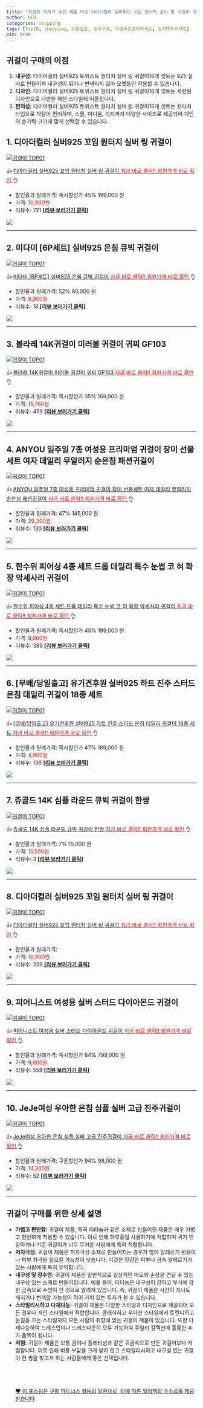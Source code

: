 ```yaml
---
title: "귀걸이 최저가 추천 제품 비교 디아더컬러 실버925 꼬임 원터치 실버 링 귀걸이 가격 비교 최저가장점"
author: NEO.
categories: shopping
tags: [Top10, shopping, 유행상품, 필수구매, 지금바로클릭하세요, 놓치면후회해요]
pin: true
---
```

## 귀걸이 구매의 이점
1. **내구성:** 다이어컬러 실버925 트위스트 원터치 실버 링 귀걸이16개 셋트는 925 실버로 만들어져 내구성이 뛰어나 변색되지 않아 오랫동안 착용할 수 있습니다.
2. **디자인:** 다이어컬러 실버925 트위스트 원터치 실버 링 귀걸이16개 셋트는 세련된 디자인으로 다양한 패션 스타일에 어울립니다.
3. **편의성:** 다이어컬러 실버925 트위스트 원터치 실버 링 귀걸이16개 셋트는 원터치 타입으로 착탈이 편리하며, 스몰, 미디움, 라지까지 다양한 사이즈로 제공되어 개인의 손가락 크기에 맞게 선택할 수 있습니다.

   

## 1. 디아더컬러 실버925 꼬임 원터치 실버 링 귀걸이

[![귀걸이 TOP01](https://thumbnail6.coupangcdn.com/thumbnails/remote/490x490ex/image/retail/images/2300415711099676-22998535-3698-4652-a4c5-570e04758f41.jpg)](https://link.coupang.com/re/AFFSDP?lptag=AF3617701&subid=GithubCoopas&pageKey=6713086162&traceid=V0-153&itemId=15591971275&vendorItemId=82810858916)


👍 [디아더컬러 실버925 꼬임 원터치 실버 링 귀걸이 <font color=red> 지금 바로 클릭!! 회원가격 바로 확인 </font> ](https://link.coupang.com/re/AFFSDP?lptag=AF3617701&subid=GithubCoopas&pageKey=6713086162&traceid=V0-153&itemId=15591971275&vendorItemId=82810858916) 👌 


- 할인율과 원래가격: 즉시할인가 45%  199,000   원
- 가격: <span style='color:red'>10,900원</span>
- 리뷰수: 721  [**[리뷰 보러가기 클릭]**](https://link.coupang.com/re/AFFSDP?lptag=AF3617701&subid=GithubCoopas&pageKey=6713086162&traceid=V0-153&itemId=15591971275&vendorItemId=82810858916)

[![](/discount_price.png)](https://link.coupang.com/re/AFFSDP?lptag=AF3617701&subid=GithubCoopas&pageKey=6713086162&traceid=V0-153&itemId=15591971275&vendorItemId=82810858916)

---


   

## 2. 미다미 [6P세트] 실버925 은침 큐빅 귀걸이

[![귀걸이 TOP01](https://thumbnail7.coupangcdn.com/thumbnails/remote/490x490ex/image/vendor_inventory/43f1/c0441d70709600fbea35d9d4d8c92f1e3de6a064ae8e8f24ef2f394d58c5.jpg)](https://link.coupang.com/re/AFFSDP?lptag=AF3617701&subid=GithubCoopas&pageKey=7278766133&traceid=V0-153&itemId=18579034204&vendorItemId=85715746457)


👍 [미다미 [6P세트] 실버925 은침 큐빅 귀걸이 <font color=red> 지금 바로 클릭!! 회원가격 바로 확인 </font> ](https://link.coupang.com/re/AFFSDP?lptag=AF3617701&subid=GithubCoopas&pageKey=7278766133&traceid=V0-153&itemId=18579034204&vendorItemId=85715746457) 👌 


- 할인율과 원래가격: 52%  80,000   원
- 가격: <span style='color:red'>8,900원</span>
- 리뷰수: 18  [**[리뷰 보러가기 클릭]**](https://link.coupang.com/re/AFFSDP?lptag=AF3617701&subid=GithubCoopas&pageKey=7278766133&traceid=V0-153&itemId=18579034204&vendorItemId=85715746457)

[![](/discount_price.png)](https://link.coupang.com/re/AFFSDP?lptag=AF3617701&subid=GithubCoopas&pageKey=7278766133&traceid=V0-153&itemId=18579034204&vendorItemId=85715746457)

---


   

## 3. 볼라레 14K귀걸이 미러볼 귀걸이 귀찌 GF103

[![귀걸이 TOP01](https://thumbnail6.coupangcdn.com/thumbnails/remote/490x490ex/image/vendor_inventory/1de9/575085a3dc391db92316b3c7955434f2889a09d47e9fc10d123cf2346afc.jpg)](https://link.coupang.com/re/AFFSDP?lptag=AF3617701&subid=GithubCoopas&pageKey=304302737&traceid=V0-153&itemId=957690019&vendorItemId=85198795639)


👍 [볼라레 14K귀걸이 미러볼 귀걸이 귀찌 GF103 <font color=red> 지금 바로 클릭!! 회원가격 바로 확인 </font> ](https://link.coupang.com/re/AFFSDP?lptag=AF3617701&subid=GithubCoopas&pageKey=304302737&traceid=V0-153&itemId=957690019&vendorItemId=85198795639) 👌 


- 할인율과 원래가격: 즉시할인가 35%  169,900   원
- 가격: <span style='color:red'>15,760원</span>
- 리뷰수: 459  [**[리뷰 보러가기 클릭]**](https://link.coupang.com/re/AFFSDP?lptag=AF3617701&subid=GithubCoopas&pageKey=304302737&traceid=V0-153&itemId=957690019&vendorItemId=85198795639)

[![](/discount_price.png)](https://link.coupang.com/re/AFFSDP?lptag=AF3617701&subid=GithubCoopas&pageKey=304302737&traceid=V0-153&itemId=957690019&vendorItemId=85198795639)

---


   

## 4. ANYOU 일주일 7종 여성용 프리미엄 귀걸이 장미 선물세트 여자 데일리 무알러지 순은침 패션귀걸이

[![귀걸이 TOP01](https://thumbnail6.coupangcdn.com/thumbnails/remote/490x490ex/image/vendor_inventory/28e9/022d570c2def3d8ec031c0f12eb65f9355680b09c162081151bf675d6ec3.jpg)](https://link.coupang.com/re/AFFSDP?lptag=AF3617701&subid=GithubCoopas&pageKey=7095313991&traceid=V0-153&itemId=17693624924&vendorItemId=87247252042)


👍 [ANYOU 일주일 7종 여성용 프리미엄 귀걸이 장미 선물세트 여자 데일리 무알러지 순은침 패션귀걸이 <font color=red> 지금 바로 클릭!! 회원가격 바로 확인 </font> ](https://link.coupang.com/re/AFFSDP?lptag=AF3617701&subid=GithubCoopas&pageKey=7095313991&traceid=V0-153&itemId=17693624924&vendorItemId=87247252042) 👌 


- 할인율과 원래가격: 47%  145,000   원
- 가격: <span style='color:red'>29,200원</span>
- 리뷰수: 130  [**[리뷰 보러가기 클릭]**](https://link.coupang.com/re/AFFSDP?lptag=AF3617701&subid=GithubCoopas&pageKey=7095313991&traceid=V0-153&itemId=17693624924&vendorItemId=87247252042)

[![](/discount_price.png)](https://link.coupang.com/re/AFFSDP?lptag=AF3617701&subid=GithubCoopas&pageKey=7095313991&traceid=V0-153&itemId=17693624924&vendorItemId=87247252042)

---


   

## 5. 한수위 피어싱 4종 세트 드롭 데일리 특수 눈썹 코 혀 확장 악세사리 귀걸이

[![귀걸이 TOP01](https://thumbnail6.coupangcdn.com/thumbnails/remote/490x490ex/image/vendor_inventory/3ebb/ee63f722ecb318d699cecbbfc8f3a08302d509a6b6f6363952de82e33c5f.jpg)](https://link.coupang.com/re/AFFSDP?lptag=AF3617701&subid=GithubCoopas&pageKey=6415146421&traceid=V0-153&itemId=13775483364&vendorItemId=81107253616)


👍 [한수위 피어싱 4종 세트 드롭 데일리 특수 눈썹 코 혀 확장 악세사리 귀걸이 <font color=red> 지금 바로 클릭!! 회원가격 바로 확인 </font> ](https://link.coupang.com/re/AFFSDP?lptag=AF3617701&subid=GithubCoopas&pageKey=6415146421&traceid=V0-153&itemId=13775483364&vendorItemId=81107253616) 👌 


- 할인율과 원래가격: 즉시할인가 45%  199,000   원
- 가격: <span style='color:red'>8,600원</span>
- 리뷰수: 386  [**[리뷰 보러가기 클릭]**](https://link.coupang.com/re/AFFSDP?lptag=AF3617701&subid=GithubCoopas&pageKey=6415146421&traceid=V0-153&itemId=13775483364&vendorItemId=81107253616)

[![](/discount_price.png)](https://link.coupang.com/re/AFFSDP?lptag=AF3617701&subid=GithubCoopas&pageKey=6415146421&traceid=V0-153&itemId=13775483364&vendorItemId=81107253616)

---


   

## 6. [무배/당일출고] 유기견후원 실버925 하트 진주 스터드 은침 데일리 귀걸이 18종 세트

[![귀걸이 TOP01](https://thumbnail8.coupangcdn.com/thumbnails/remote/490x490ex/image/vendor_inventory/6253/cf2f82cbab0746cfa2ef22675922a272b6ed7096eb31f6d2358e361d10b9.jpg)](https://link.coupang.com/re/AFFSDP?lptag=AF3617701&subid=GithubCoopas&pageKey=7190302851&traceid=V0-153&itemId=18152752017&vendorItemId=85141046491)


👍 [[무배/당일출고] 유기견후원 실버925 하트 진주 스터드 은침 데일리 귀걸이 18종 세트 <font color=red> 지금 바로 클릭!! 회원가격 바로 확인 </font> ](https://link.coupang.com/re/AFFSDP?lptag=AF3617701&subid=GithubCoopas&pageKey=7190302851&traceid=V0-153&itemId=18152752017&vendorItemId=85141046491) 👌 


- 할인율과 원래가격: 즉시할인가 47%  189,000   원
- 가격: <span style='color:red'>4,900원</span>
- 리뷰수: 136  [**[리뷰 보러가기 클릭]**](https://link.coupang.com/re/AFFSDP?lptag=AF3617701&subid=GithubCoopas&pageKey=7190302851&traceid=V0-153&itemId=18152752017&vendorItemId=85141046491)

[![](/discount_price.png)](https://link.coupang.com/re/AFFSDP?lptag=AF3617701&subid=GithubCoopas&pageKey=7190302851&traceid=V0-153&itemId=18152752017&vendorItemId=85141046491)

---


   

## 7. 쥬골드 14K 심플 라운드 큐빅 귀걸이 한쌍

[![귀걸이 TOP01](https://thumbnail6.coupangcdn.com/thumbnails/remote/490x490ex/image/vendor_inventory/342f/8de60a90e1750aaf5539d5535bfccbe8662398a59e2cdd63093b88cb53a4.jpg)](https://link.coupang.com/re/AFFSDP?lptag=AF3617701&subid=GithubCoopas&pageKey=7250974588&traceid=V0-153&itemId=18445034506&vendorItemId=85586014558)


👍 [쥬골드 14K 심플 라운드 큐빅 귀걸이 한쌍 <font color=red> 지금 바로 클릭!! 회원가격 바로 확인 </font> ](https://link.coupang.com/re/AFFSDP?lptag=AF3617701&subid=GithubCoopas&pageKey=7250974588&traceid=V0-153&itemId=18445034506&vendorItemId=85586014558) 👌 


- 할인율과 원래가격: 7%  15,000   원
- 가격: <span style='color:red'>15,550원</span>
- 리뷰수: 3  [**[리뷰 보러가기 클릭]**](https://link.coupang.com/re/AFFSDP?lptag=AF3617701&subid=GithubCoopas&pageKey=7250974588&traceid=V0-153&itemId=18445034506&vendorItemId=85586014558)

[![](/discount_price.png)](https://link.coupang.com/re/AFFSDP?lptag=AF3617701&subid=GithubCoopas&pageKey=7250974588&traceid=V0-153&itemId=18445034506&vendorItemId=85586014558)

---


   

## 8. 디아더컬러 실버925 꼬임 원터치 실버 링 귀걸이

[![귀걸이 TOP01](https://thumbnail6.coupangcdn.com/thumbnails/remote/490x490ex/image/retail/images/2300415711099676-22998535-3698-4652-a4c5-570e04758f41.jpg)](https://link.coupang.com/re/AFFSDP?lptag=AF3617701&subid=GithubCoopas&pageKey=6713086162&traceid=V0-153&itemId=15591971275&vendorItemId=82810858916)


👍 [디아더컬러 실버925 꼬임 원터치 실버 링 귀걸이 <font color=red> 지금 바로 클릭!! 회원가격 바로 확인 </font> ](https://link.coupang.com/re/AFFSDP?lptag=AF3617701&subid=GithubCoopas&pageKey=6713086162&traceid=V0-153&itemId=15591971275&vendorItemId=82810858916) 👌 


- 할인율과 원래가격: 
- 가격: <span style='color:red'>10,900원</span>
- 리뷰수: 239  [**[리뷰 보러가기 클릭]**](https://link.coupang.com/re/AFFSDP?lptag=AF3617701&subid=GithubCoopas&pageKey=6713086162&traceid=V0-153&itemId=15591971275&vendorItemId=82810858916)

[![](/discount_price.png)](https://link.coupang.com/re/AFFSDP?lptag=AF3617701&subid=GithubCoopas&pageKey=6713086162&traceid=V0-153&itemId=15591971275&vendorItemId=82810858916)

---


   

## 9. 피어니스트 여성용 실버 스터드 다이아몬드 귀걸이

[![귀걸이 TOP01](https://thumbnail9.coupangcdn.com/thumbnails/remote/490x490ex/image/rs_quotation_api/wszvrwdf/64bdbedfb76a403eb85b083db3211121.jpg)](https://link.coupang.com/re/AFFSDP?lptag=AF3617701&subid=GithubCoopas&pageKey=6631229186&traceid=V0-153&itemId=15117644362&vendorItemId=82339421586)


👍 [피어니스트 여성용 실버 스터드 다이아몬드 귀걸이 <font color=red> 지금 바로 클릭!! 회원가격 바로 확인 </font> ](https://link.coupang.com/re/AFFSDP?lptag=AF3617701&subid=GithubCoopas&pageKey=6631229186&traceid=V0-153&itemId=15117644362&vendorItemId=82339421586) 👌 


- 할인율과 원래가격: 즉시할인가 84%  799,000   원
- 가격: <span style='color:red'>9,800원</span>
- 리뷰수: 558  [**[리뷰 보러가기 클릭]**](https://link.coupang.com/re/AFFSDP?lptag=AF3617701&subid=GithubCoopas&pageKey=6631229186&traceid=V0-153&itemId=15117644362&vendorItemId=82339421586)

[![](/discount_price.png)](https://link.coupang.com/re/AFFSDP?lptag=AF3617701&subid=GithubCoopas&pageKey=6631229186&traceid=V0-153&itemId=15117644362&vendorItemId=82339421586)

---


   

## 10. JeJe여성 우아한 은침 심플 실버 고급 진주귀걸이

[![귀걸이 TOP01](https://thumbnail8.coupangcdn.com/thumbnails/remote/490x490ex/image/vendor_inventory/92d9/99b64dfbb959939bf6ca745b34f1d64896949dda6035be771bd2913d1e47.jpg)](https://link.coupang.com/re/AFFSDP?lptag=AF3617701&subid=GithubCoopas&pageKey=7677731673&traceid=V0-153&itemId=20498955914&vendorItemId=87577233841)


👍 [JeJe여성 우아한 은침 심플 실버 고급 진주귀걸이 <font color=red> 지금 바로 클릭!! 회원가격 바로 확인 </font> ](https://link.coupang.com/re/AFFSDP?lptag=AF3617701&subid=GithubCoopas&pageKey=7677731673&traceid=V0-153&itemId=20498955914&vendorItemId=87577233841) 👌 


- 할인율과 원래가격: 쿠폰할인가 94%  98,000   원
- 가격: <span style='color:red'>14,300원</span>
- 리뷰수: 52  [**[리뷰 보러가기 클릭]**](https://link.coupang.com/re/AFFSDP?lptag=AF3617701&subid=GithubCoopas&pageKey=7677731673&traceid=V0-153&itemId=20498955914&vendorItemId=87577233841)

[![](/discount_price.png)](https://link.coupang.com/re/AFFSDP?lptag=AF3617701&subid=GithubCoopas&pageKey=7677731673&traceid=V0-153&itemId=20498955914&vendorItemId=87577233841)

---
## 귀걸이 구매를 위한 상세 설명
* **가볍고 편안함:** 귀걸이 제품, 특히 티타늄과 같은 소재로 만들어진 제품은 매우 가볍고 편안하게 착용할 수 있습니다. 이로 인해 하루종일 사용하기에 적합하며 귀가 민감하거나 기존 귀걸이가 너무 무거운 사람에게 특히 적합합니다.
* **저자극성:** 귀걸이 제품은 저자극성 소재로 만들어지는 경우가 많아 알레르기 반응이나 피부 자극을 일으킬 가능성이 낮습니다. 이것은 민감한 피부나 금속 알레르기가 있는 사람에게 특히 유익합니다.
* **내구성 및 장수명:** 귀걸이 제품은 일반적으로 일상적인 마모와 손상을 견딜 수 있는 내구성 있는 소재로 만들어집니다. 예를 들어, 티타늄은 내구성이 강하고 부식에 강한 금속으로 수명이 긴 것으로 알려져 있습니다. 즉, 귀걸이 제품은 시간이 지나도 깨지거나 변색할 가능성이 적어 가치 있는 투자가 될 수 있습니다.
* **스타일리시하고 다재다능:** 귀걸이 제품은 다양한 스타일과 디자인으로 제공되어 모든 경우나 개인 스타일에서 적합합니다. 클래식하고 우아한 스타일에서 트렌디하고 눈길을 끄는 스타일까지 모든 사람의 취향에 맞는 귀걸이 제품이 있습니다. 또한 다재다능하여 드레스업이나 드레스다운이 모두 가능하여 주얼리 컬렉션에 훌륭한 추가 품목이 됩니다.
* **저렴:** 귀걸이 제품은 보통 금이나 플래티넘과 같은 귀금속으로 만든 귀걸이보다 저렴합니다. 이로 인해 비용 부담을 크게 받지 않고 스타일리시하고 내구성 있는 귀걸이 한 쌍을 찾고자 하는 사람들에게 좋은 선택입니다.<br><br><br><br><br> [ ❤  이 포스팅은 쿠팡 파트너스 활동의 일환으로, 이에 따른 일정액의 수수료를 제공받습니다](https://link.coupang.com/a/bcEFyh)